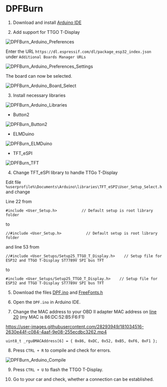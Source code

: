 # DPFBurn

1. Download and install [Arduino IDE](https://www.arduino.cc/en/software)

2. Add support for TTGO T-Display

![DPFBurn_Arduino_Preferences](https://user-images.githubusercontent.com/28293949/181024539-7d9efc1f-12d3-4ebe-b1f6-a0da42f8b190.jpg)

Enter the URL `https://dl.espressif.com/dl/package_esp32_index.json` under `Additional Boards Manager URLs`

![DPFBurn_Arduino_Preferences_Settings](https://user-images.githubusercontent.com/28293949/181024589-3fd241a0-11bd-4c6b-9538-60bc4cd9dae7.jpg)

The board can now be selected.

![DPFBurn_Arduino_Board_Select](https://user-images.githubusercontent.com/28293949/181024652-bf9652f7-1390-4ca1-9690-bea03e1e259e.jpg)

3. Install necessary libraries

![DPFBurn_Arduino_Libraries](https://user-images.githubusercontent.com/28293949/181024684-117aba2a-5304-4f25-9371-fd4de61eb18d.jpg)

- Button2

![DPFBurn_Button2](https://user-images.githubusercontent.com/28293949/181024700-a07a658c-0e44-4b60-86ca-8d864cb815b1.jpg)

- ELMDuino

![DPFBurn_ELMDuino](https://user-images.githubusercontent.com/28293949/181024714-b3dbfcea-d6b4-467b-b7f1-cda4b3d97b62.jpg)

- TFT_eSPI

![DPFBurn_TFT](https://user-images.githubusercontent.com/28293949/181024724-a0c17af4-0936-4d95-bf48-a89e4bfc4bf3.jpg)

4. Change TFT_eSPI library to handle TTGo T-Display

Edit file `%userprofile%\Documents\Arduino\libraries\TFT_eSPI\User_Setup_Select.h` and change

Line 22 from

`#include <User_Setup.h>           // Default setup is root library folder`

to

`//#include <User_Setup.h>           // Default setup is root library folder`

and line 53 from

`//#include <User_Setups/Setup25_TTGO_T_Display.h>    // Setup file for ESP32 and TTGO T-Display ST7789V SPI bus TFT`

to

`#include <User_Setups/Setup25_TTGO_T_Display.h>    // Setup file for ESP32 and TTGO T-Display ST7789V SPI bus TFT`

5. Download the files [DPF.ino](DPF.ino) and [FreeFonts.h](FreeFonts.h)

6. Open the `DPF.ino` in Arduino IDE.

7. Change the MAC address to your OBD II adapter MAC address on [line 20](https://github.com/seb30/DPFBurn/blob/main/DPF.ino#L20) (my MAC is 86:DC:52:B5:F6:F1)

https://user-images.githubusercontent.com/28293949/181034516-2630e44f-c084-4aaf-9e08-255ecdbc3262.mp4

`uint8_t _rgu8MACAddress[6] = { 0x86, 0xDC, 0x52, 0xB5, 0xF6, 0xF1 };`

8. Press `CTRL + R` to compile and check for errors.

![DPFBurn_Arduino_Compile](https://user-images.githubusercontent.com/28293949/181036190-5c348f22-97b3-4194-b9ec-9da280b8d395.jpg)

9. Press `CTRL + U` to flash the TTGO T-Display.

10. Go to your car and check, whether a connection can be established.
